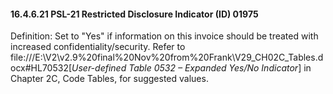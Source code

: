 #### 16.4.6.21 PSL-21 Restricted Disclosure Indicator (ID) 01975

Definition: Set to "Yes" if information on this invoice should be treated with increased confidentiality/security. Refer to file:///E:\V2\v2.9%20final%20Nov%20from%20Frank\V29_CH02C_Tables.docx#HL70532[_User-defined Table 0532 – Expanded Yes/No Indicator_] in Chapter 2C, Code Tables, for suggested values.
